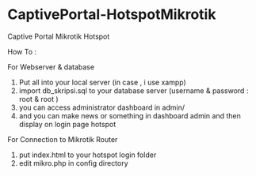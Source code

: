 # CaptivePortal-HotspotMikrotik
Captive Portal Mikrotik Hotspot

How To :
 
For Webserver & database
1. Put all into your local server (in case , i use xampp) 
2. import db_skripsi.sql to your database server (username & password : root & root )
3. you can access administrator dashboard in admin/ 
4. and you can make news or something in dashboard admin and then display on login page hotspot 


For Connection to Mikrotik Router
1. put index.html to your hotspot login folder 
2. edit mikro.php in config directory
